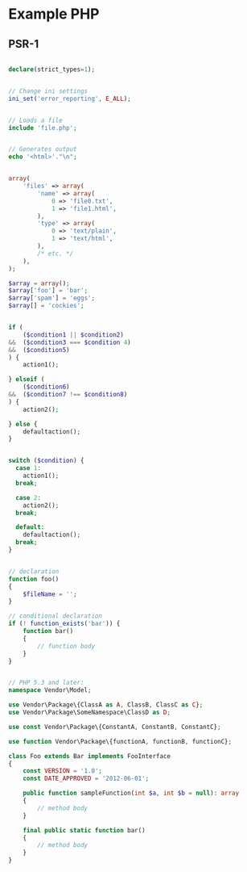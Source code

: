 # Example PHP

## PSR-1

```php --------------------------------------------------------------- DECLARE -

declare(strict_types=1);

```

```php --------------------------------------------------------------- INI SET -

// Change ini settings
ini_set('error_reporting', E_ALL);

```

```php --------------------------------------------------------------- INCLUDE -

// Loads a file
include 'file.php';

```

```php ---------------------------------------------------------------- STRING -

// Generates output
echo '<html>'."\n";

```

```php ----------------------------------------------------------------- ARRAY -

array(
    'files' => array(
        'name' => array(
            0 => 'file0.txt',
            1 => 'file1.html',
        ),
        'type' => array(
            0 => 'text/plain',
            1 => 'text/html',
        ),
        /* etc. */
    ),
);

$array = array();
$array['foo'] = 'bar';
$array['spam'] = 'eggs';
$array[] = 'cockies';

```

```php --------------------------------------------------------------- IF ELSE -

if (
    ($condition1 || $condition2)
&&  ($condition3 === $condition 4)
&&  ($condition5)
) {
    action1();

} elseif (
    ($condition6)
&&  ($condition7 !== $condition8)
) {
    action2();

} else {
    defaultaction();
}

```

```php ---------------------------------------------------------------- SWITCH -

switch ($condition) {
  case 1:
    action1();
  break;

  case 2:
    action2();
  break;

  default:
    defaultaction();
  break;
}

```

```php -------------------------------------------------------------- FUNCTION -

// declaration
function foo()
{
    $fileName = '';
}

// conditional declaration
if (! function_exists('bar')) {
    function bar()
    {
        // function body
    }
}

```

```php ----------------------------------------------------------------- CLASS -

// PHP 5.3 and later:
namespace Vendor\Model;

use Vendor\Package\{ClassA as A, ClassB, ClassC as C};
use Vendor\Package\SomeNamespace\ClassD as D;

use const Vendor\Package\{ConstantA, ConstantB, ConstantC};

use function Vendor\Package\{functionA, functionB, functionC};

class Foo extends Bar implements FooInterface
{
    const VERSION = '1.0';
    const DATE_APPROVED = '2012-06-01';

    public function sampleFunction(int $a, int $b = null): array
    {
        // method body
    }

    final public static function bar()
    {
        // method body
    }
}

```
